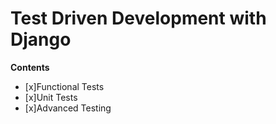 # Test Driven Development with Django

**Contents**
- [x]Functional Tests
- [x]Unit Tests
- [x]Advanced Testing
